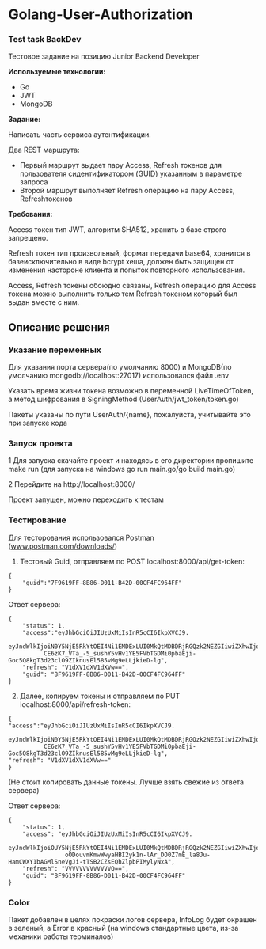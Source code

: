 # Golang-User-Authorization

### Test task BackDev

Тестовое задание на позицию Junior Backend Developer

**Используемые технологии:**

- Go
- JWT
- MongoDB

**Задание:**

Написать часть сервиса аутентификации.

Два REST маршрута:

- Первый маршрут выдает пару Access, Refresh токенов для пользователя сидентификатором (GUID) указанным в параметре запроса
- Второй маршрут выполняет Refresh операцию на пару Access, Refreshтокенов

**Требования:**

Access токен тип JWT, алгоритм SHA512, хранить в базе строго запрещено.

Refresh токен тип произвольный, формат передачи base64, хранится в базеисключительно в виде bcrypt хеша, должен быть защищен от изменения настороне клиента и попыток повторного использования.

Access, Refresh токены обоюдно связаны, Refresh операцию для Access токена можно выполнить только тем Refresh токеном который был выдан вместе с ним.

## Описание решения

### Указание переменных

Для указания порта сервера(по умолчанию 8000) и MongoDB(по умолчанию mongodb://localhost:27017) использовался файл .env

Указать время жизни токена возможно в переменной LiveTimeOfToken, а метод шифрования в SigningMethod (UserAuth/jwt_token/token.go)

Пакеты указаны по пути UserAuth/{name}, пожалуйста, учитывайте это при запуске кода

### Запуск проекта

1 Для запуска скачайте проект и находясь в его директории пропишите make run (для запуска на windows go run main.go/go build main.go)

2 Перейдите на http://localhost:8000/

Проект запущен, можно переходить к тестам

### Тестирование

Для тесторования использовался Postman (www.postman.com/downloads/)

1. Тестовый Guid, отправляем по POST localhost:8000/api/get-token:
```
{
    "guid":"7F9619FF-8B86-D011-B42D-00CF4FC964FF"
}
```

Ответ сервера:
```
{
    "status": 1,
    "access":"eyJhbGciOiJIUzUxMiIsInR5cCI6IkpXVCJ9.
          eyJndWlkIjoiN0Y5NjE5RkYtOEI4Ni1EMDExLUI0MkQtMDBDRjRGQzk2NEZGIiwiZXhwIjoxNzEyOTIxNTQyfQ.
          CE6zK7_VTa_-5_sushY5vHv1YE5FVbTGDMi0pbaEji-Goc5Q8kgT3d23clO9ZIknusEl585vMg9eLLjkieD-lg",
    "refresh": "V1dXV1dXV1dXVw==",
    "guid": "8F9619FF-8B86-D011-B42D-00CF4FC964FF"
}
```
2. Далее, копируем токены и отправляем по PUT localhost:8000/api/refresh-token:
```
{
"access":"eyJhbGciOiJIUzUxMiIsInR5cCI6IkpXVCJ9.
          eyJndWlkIjoiN0Y5NjE5RkYtOEI4Ni1EMDExLUI0MkQtMDBDRjRGQzk2NEZGIiwiZXhwIjoxNzEyOTIxNTQyfQ.
          CE6zK7_VTa_-5_sushY5vHv1YE5FVbTGDMi0pbaEji-Goc5Q8kgT3d23clO9ZIknusEl585vMg9eLLjkieD-lg",
"refresh": "V1dXV1dXV1dXVw=="
}
```
(Не стоит копировать данные токены. Лучше взять свежие из ответа сервера)

Ответ сервера:

```
{
    "status": 1,
    "access": "eyJhbGciOiJIUzUxMiIsInR5cCI6IkpXVCJ9.
                eyJndWlkIjoiOUY5NjE5RkYtOEI4Ni1EMDExLUI0MkQtMDBDRjRGQzk2NEZGIiwiZXhwIjoxNzEyOTc3NDY2fQ.
                oODouvmKmwWwyaHBI2yk1n-lAr_DO0Z7mE_la8Ju-HamCWXY1bAGMlSneVgJi-tTSB2CZsEQhZlpbPIMylyNxA",
    "refresh": "VVVVVVVVVVVVVQ==",
    "guid": "8F9619FF-8B86-D011-B42D-00CF4FC964FF"
}
```

### Color

Пакет добавлен в целях покраски логов сервера, InfoLog будет окрашен в зеленый, а Error в красный (на windows стандартные цвета, из-за механики работы терминалов)
